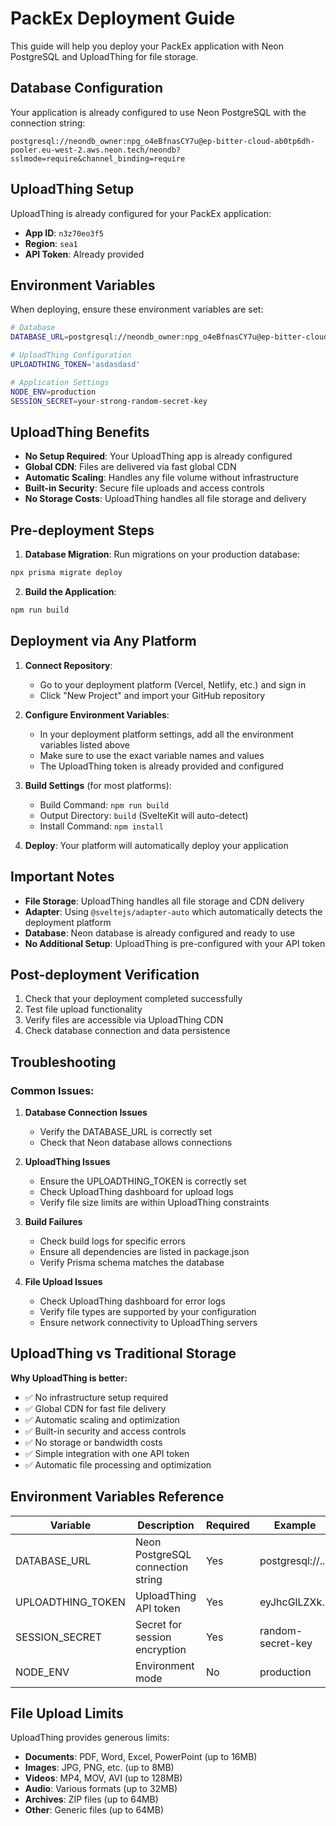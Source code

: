 # PackEx Deployment Guide

This guide will help you deploy your PackEx application with Neon PostgreSQL and UploadThing for file storage.

## Database Configuration

Your application is already configured to use Neon PostgreSQL with the connection string:
```
postgresql://neondb_owner:npg_o4eBfnasCY7u@ep-bitter-cloud-ab0tp6dh-pooler.eu-west-2.aws.neon.tech/neondb?sslmode=require&channel_binding=require
```

## UploadThing Setup

UploadThing is already configured for your PackEx application:
- **App ID**: `n3z70eo3f5`
- **Region**: `sea1`
- **API Token**: Already provided

## Environment Variables

When deploying, ensure these environment variables are set:

```bash
# Database
DATABASE_URL=postgresql://neondb_owner:npg_o4eBfnasCY7u@ep-bitter-cloud-ab0tp6dh-pooler.eu-west-2.aws.neon.tech/neondb?sslmode=require&channel_binding=require

# UploadThing Configuration
UPLOADTHING_TOKEN='asdasdasd'

# Application Settings
NODE_ENV=production
SESSION_SECRET=your-strong-random-secret-key
```

## UploadThing Benefits

- **No Setup Required**: Your UploadThing app is already configured
- **Global CDN**: Files are delivered via fast global CDN
- **Automatic Scaling**: Handles any file volume without infrastructure
- **Built-in Security**: Secure file uploads and access controls
- **No Storage Costs**: UploadThing handles all file storage and delivery

## Pre-deployment Steps

1. **Database Migration**: Run migrations on your production database:
```bash
npx prisma migrate deploy
```

2. **Build the Application**:
```bash
npm run build
```

## Deployment via Any Platform

1. **Connect Repository**: 
   - Go to your deployment platform (Vercel, Netlify, etc.) and sign in
   - Click "New Project" and import your GitHub repository

2. **Configure Environment Variables**:
   - In your deployment platform settings, add all the environment variables listed above
   - Make sure to use the exact variable names and values
   - The UploadThing token is already provided and configured

3. **Build Settings** (for most platforms):
   - Build Command: `npm run build`
   - Output Directory: `build` (SvelteKit will auto-detect)
   - Install Command: `npm install`

4. **Deploy**: Your platform will automatically deploy your application

## Important Notes

- **File Storage**: UploadThing handles all file storage and CDN delivery
- **Adapter**: Using `@sveltejs/adapter-auto` which automatically detects the deployment platform
- **Database**: Neon database is already configured and ready to use
- **No Additional Setup**: UploadThing is pre-configured with your API token

## Post-deployment Verification

1. Check that your deployment completed successfully
2. Test file upload functionality  
3. Verify files are accessible via UploadThing CDN
4. Check database connection and data persistence

## Troubleshooting

### Common Issues:

1. **Database Connection Issues**
   - Verify the DATABASE_URL is correctly set
   - Check that Neon database allows connections

2. **UploadThing Issues**
   - Ensure the UPLOADTHING_TOKEN is correctly set
   - Check UploadThing dashboard for upload logs
   - Verify file size limits are within UploadThing constraints

3. **Build Failures**
   - Check build logs for specific errors
   - Ensure all dependencies are listed in package.json
   - Verify Prisma schema matches the database

4. **File Upload Issues**
   - Check UploadThing dashboard for error logs
   - Verify file types are supported by your configuration
   - Ensure network connectivity to UploadThing servers

## UploadThing vs Traditional Storage

**Why UploadThing is better:**
- ✅ No infrastructure setup required
- ✅ Global CDN for fast file delivery
- ✅ Automatic scaling and optimization
- ✅ Built-in security and access controls
- ✅ No storage or bandwidth costs
- ✅ Simple integration with one API token
- ✅ Automatic file processing and optimization

## Environment Variables Reference

| Variable | Description | Required | Example |
|----------|-------------|----------|---------|
| DATABASE_URL | Neon PostgreSQL connection string | Yes | postgresql://... |
| UPLOADTHING_TOKEN | UploadThing API token | Yes | eyJhcGlLZXk... |
| SESSION_SECRET | Secret for session encryption | Yes | random-secret-key |
| NODE_ENV | Environment mode | No | production |

## File Upload Limits

UploadThing provides generous limits:
- **Documents**: PDF, Word, Excel, PowerPoint (up to 16MB)
- **Images**: JPG, PNG, etc. (up to 8MB)
- **Videos**: MP4, MOV, AVI (up to 128MB)  
- **Audio**: Various formats (up to 32MB)
- **Archives**: ZIP files (up to 64MB)
- **Other**: Generic files (up to 64MB)
